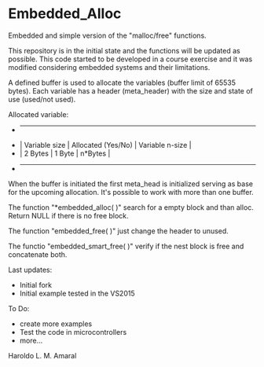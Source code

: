 # Embedded_Alloc
Embedded and simple version of the "malloc/free" functions.

This repository is in the initial state and the functions will be updated as possible.
This code started to be developed in a course exercise and it was modified considering embedded systems and their limitations.


A defined buffer is used to allocate the variables (buffer limit of 65535 bytes). Each variable has a header (meta_header) with the size and state of use (used/not used).

Allocated variable:
*	--------------------------------------------------------
*	| Variable size | Allocated (Yes/No) | Variable n-size |
*	|     2 Bytes   |       1 Byte       |      n*Bytes    |
*	--------------------------------------------------------

When the buffer is initiated the first meta_head is initialized serving as base for the upcoming allocation. It's possible to work with more than one buffer.

The function "*embedded_alloc( )" search for a empty block and than alloc. Return NULL if there is no free block.

The function "embedded_free( )" just change the header to unused.

The functio "embedded_smart_free( )" verify if the nest block is free and concatenate both.


Last updates:
- Initial fork
- Initial example tested in the VS2015

To Do:
- create more examples
- Test the code in microcontrollers
- more...

Haroldo L. M. Amaral
